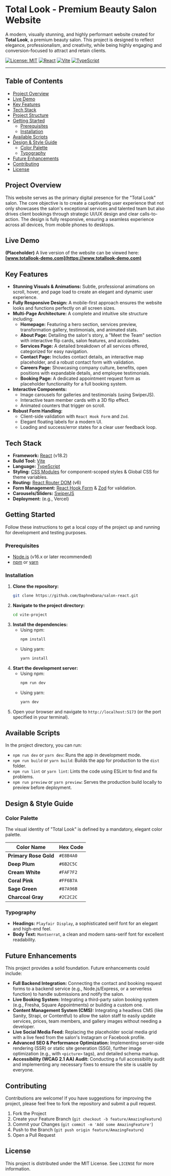 # Total Look - Premium Beauty Salon Website

A modern, visually stunning, and highly performant website created for **Total Look**, a premium beauty salon. This project is designed to reflect elegance, professionalism, and creativity, while being highly engaging and conversion-focused to attract and retain clients.

[![License: MIT](https://img.shields.io/badge/License-MIT-yellow.svg)](https://opensource.org/licenses/MIT)
[![React](https://img.shields.io/badge/React-18.2.0-blue?logo=react)](https://reactjs.org/)
[![Vite](https://img.shields.io/badge/Vite-4.4.5-purple?logo=vite)](https://vitejs.dev/)
[![TypeScript](https://img.shields.io/badge/TypeScript-5.0.2-blue?logo=typescript)](https://www.typescriptlang.org/)

---

## Table of Contents

- [Project Overview](#project-overview)
- [Live Demo](#live-demo)
- [Key Features](#key-features)
- [Tech Stack](#tech-stack)
- [Project Structure](#project-structure)
- [Getting Started](#getting-started)
  - [Prerequisites](#prerequisites)
  - [Installation](#installation)
- [Available Scripts](#available-scripts)
- [Design & Style Guide](#design--style-guide)
  - [Color Palette](#color-palette)
  - [Typography](#typography)
- [Future Enhancements](#future-enhancements)
- [Contributing](#contributing)
- [License](#license)

## Project Overview

This website serves as the primary digital presence for the "Total Look" salon. The core objective is to create a captivating user experience that not only showcases the salon's exceptional services and talented team but also drives client bookings through strategic UI/UX design and clear calls-to-action. The design is fully responsive, ensuring a seamless experience across all devices, from mobile phones to desktops.

## Live Demo

**(Placeholder)** A live version of the website can be viewed here: **[www.totallook-demo.com](https://www.totallook-demo.com)**

## Key Features

-   **Stunning Visuals & Animations:** Subtle, professional animations on scroll, hover, and page load to create an elegant and dynamic user experience.
-   **Fully Responsive Design:** A mobile-first approach ensures the website looks and functions perfectly on all screen sizes.
-   **Multi-Page Architecture:** A complete and intuitive site structure including:
    -   **Homepage:** Featuring a hero section, services preview, transformation gallery, testimonials, and animated stats.
    -   **About Page:** Detailing the salon's story, a "Meet the Team" section with interactive flip cards, salon features, and accolades.
    -   **Services Page:** A detailed breakdown of all services offered, categorized for easy navigation.
    -   **Contact Page:** Includes contact details, an interactive map placeholder, and a robust contact form with validation.
    -   **Careers Page:** Showcasing company culture, benefits, open positions with expandable details, and employee testimonials.
    -   **Booking Page:** A dedicated appointment request form as placeholder functionality for a full booking system.
-   **Interactive Components:**
    -   Image carousels for galleries and testimonials (using SwiperJS).
    -   Interactive team member cards with a 3D flip effect.
    -   Animated counters that trigger on scroll.
-   **Robust Form Handling:**
    -   Client-side validation with `React Hook Form` and `Zod`.
    -   Elegant floating labels for a modern UI.
    -   Loading and success/error states for a clear user feedback loop.

## Tech Stack

-   **Framework:** [React](https://reactjs.org/) (v18.2)
-   **Build Tool:** [Vite](https://vitejs.dev/)
-   **Language:** [TypeScript](https://www.typescriptlang.org/)
-   **Styling:** [CSS Modules](https://github.com/css-modules/css-modules) for component-scoped styles & Global CSS for theme variables.
-   **Routing:** [React Router DOM](https://reactrouter.com/) (v6)
-   **Form Management:** [React Hook Form](https://react-hook-form.com/) & [Zod](https://zod.dev/) for validation.
-   **Carousels/Sliders:** [SwiperJS](https://swiperjs.com/)
-   **Deployment:** (e.g., Vercel)


## Getting Started

Follow these instructions to get a local copy of the project up and running for development and testing purposes.

### Prerequisites

-   [Node.js](https://nodejs.org/) (v16.x or later recommended)
-   [npm](https://www.npmjs.com/) or [yarn](https://yarnpkg.com/)

### Installation

1.  **Clone the repository:**
    ```bash
    git clone https://github.com/DaphneDana/salon-react.git
    ```
2.  **Navigate to the project directory:**
    ```bash
    cd vite-project
    ```
3.  **Install the dependencies:**
    -   Using npm:
        ```bash
        npm install
        ```
    -   Using yarn:
        ```bash
        yarn install
        ```
4.  **Start the development server:**
    -   Using npm:
        ```bash
        npm run dev
        ```
    -   Using yarn:
        ```bash
        yarn dev
        ```
5.  Open your browser and navigate to `http://localhost:5173` (or the port specified in your terminal).

## Available Scripts

In the project directory, you can run:

-   `npm run dev` or `yarn dev`: Runs the app in development mode.
-   `npm run build` or `yarn build`: Builds the app for production to the `dist` folder.
-   `npm run lint` or `yarn lint`: Lints the code using ESLint to find and fix problems.
-   `npm run preview` or `yarn preview`: Serves the production build locally to preview before deployment.

## Design & Style Guide

### Color Palette

The visual identity of "Total Look" is defined by a mandatory, elegant color palette.

| Color Name      | Hex Code |
| --------------- | -------- |
| **Primary Rose Gold** | `#E8B4A0`  |
| **Deep Plum**       | `#6B2C5C`  |
| **Cream White**     | `#FAF7F2`  |
| **Coral Pink**      | `#FF6B7A`  |
| **Sage Green**      | `#87A96B`  |
| **Charcoal Gray**   | `#2C2C2C`  |

### Typography

-   **Headings:** `Playfair Display`, a sophisticated serif font for an elegant and high-end feel.
-   **Body Text:** `Montserrat`, a clean and modern sans-serif font for excellent readability.

## Future Enhancements

This project provides a solid foundation. Future enhancements could include:

-   **Full Backend Integration:** Connecting the contact and booking request forms to a backend service (e.g., Node.js/Express, or a serverless function) to handle submissions and notify the salon.
-   **Live Booking System:** Integrating a third-party salon booking system (e.g., Fresha, Square Appointments) or building a custom one.
-   **Content Management System (CMS):** Integrating a headless CMS (like Sanity, Strapi, or Contentful) to allow the salon staff to easily update services, prices, team members, and gallery images without needing a developer.
-   **Live Social Media Feed:** Replacing the placeholder social media grid with a live feed from the salon's Instagram or Facebook profile.
-   **Advanced SEO & Performance Optimization:** Implementing server-side rendering (SSR) or static site generation (SSG), further image optimization (e.g., with `<picture>` tags), and detailed schema markup.
-   **Accessibility (WCAG 2.1 AA) Audit:** Conducting a full accessibility audit and implementing any necessary fixes to ensure the site is usable by everyone.

## Contributing

Contributions are welcome! If you have suggestions for improving the project, please feel free to fork the repository and submit a pull request.

1.  Fork the Project
2.  Create your Feature Branch (`git checkout -b feature/AmazingFeature`)
3.  Commit your Changes (`git commit -m 'Add some AmazingFeature'`)
4.  Push to the Branch (`git push origin feature/AmazingFeature`)
5.  Open a Pull Request

## License

This project is distributed under the MIT License. See `LICENSE` for more information.
